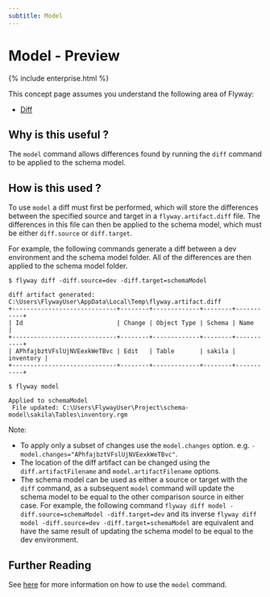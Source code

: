 ```yaml
---
subtitle: Model
---
```

# Model - Preview

{% include enterprise.html %}

This concept page assumes you understand the following area of Flyway:
 - [Diff](<Concepts/Diff concept>)

## Why is this useful ?
The `model` command allows differences found by running the `diff` command to be applied to the schema model.

## How is this used ?
To use `model` a diff must first be performed, which will store the differences between the specified source and target in a `flyway.artifact.diff` file.
The differences in this file can then be applied to the schema model, which must be either `diff.source` or `diff.target`.

For example, the following commands generate a diff between a dev environment and the schema model folder.
All of the differences are then applied to the schema model folder.
```
$ flyway diff -diff.source=dev -diff.target=schemaModel

diff artifact generated: C:\Users\FlywayUser\AppData\Local\Temp\flyway.artifact.diff
+-----------------------------+--------+-------------+--------+-----------+
| Id                          | Change | Object Type | Schema | Name      |
+-----------------------------+--------+-------------+--------+-----------+
| APhfajbztVFslUjNVEexkWeTBvc | Edit   | Table       | sakila | inventory |
+-----------------------------+--------+-------------+--------+-----------+

$ flyway model

Applied to schemaModel
 File updated: C:\Users\FlywayUser\Project\schema-model\sakila\Tables\inventory.rgm
```

 Note:
 - To apply only a subset of changes use the `model.changes` option. e.g. `-model.changes="APhfajbztVFslUjNVEexkWeTBvc"`.
 - The location of the diff artifact can be changed using the `diff.artifactFilename` and `model.artifactFilename` options.
 - The schema model can be used as either a source or target with the `diff` command, as a subsequent `model` command will update the schema model to be equal to the other comparison source in either case. For example, the following command `flyway diff model -diff.source=schemaModel -diff.target=dev` and its inverse `flyway diff model -diff.source=dev -diff.target=schemaModel` are equivalent and have the same result of updating the schema model to be equal to the dev environment.

## Further Reading
See [here](<Usage/Command-line/Command-line - model>) for more information on how to use the `model` command.
